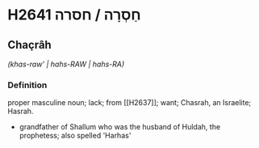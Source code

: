 # H2641 חַסְרָה / חסרה

## Chaçrâh

_(khas-raw' | hahs-RAW | hahs-RA)_

### Definition

proper masculine noun; lack; from [[H2637]]; want; Chasrah, an Israelite; Hasrah.

- grandfather of Shallum who was the husband of Huldah, the prophetess; also spelled 'Harhas'
